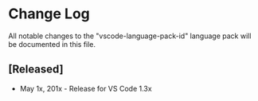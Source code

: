 # Change Log

All notable changes to the "vscode-language-pack-id" language pack will be
documented in this file.

## [Released]

-   May 1x, 201x - Release for VS Code 1.3x
